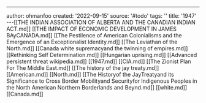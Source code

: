 ---
author: ohmanfoo
created: '2022-09-15'
source: '#todo'
tags: ''
title: '1947'
---[[THE INDIAN ASSOCIATION OF ALBERTA AND THE CANADIAN INDIAN ACT.md]]
[[THE IMPACT OF ECONOMIC DEVELOPMENT IN JAMES BAyCANADA.md]]
[[The Pestilence of American Colonialisms and the Emergence of an Exceptionalist Identity.md]]
[[The Leviathan of the North.md]]
[[Canada white supremacyand the twinning of empires.md]]
[[Rethinking Self Determination.md]]
[[Hungarian uprising.md]]
[[Advanced persistent threat wikipedia.md]]
[[1947.md]]
[[CIA.md]]
[[The Zionist Plan For The Middle East.md]]
[[The history of the jay treaty.md]]
[[American.md]]
[[North.md]]
[[The Historyof the JayTreatyand its Significance to Cross Border Mobilityand Securityfor Indigenous Peoples in the North American Northern Borderlands and Beynd.md]]
[[white.md]]
[[Canada.md]]
